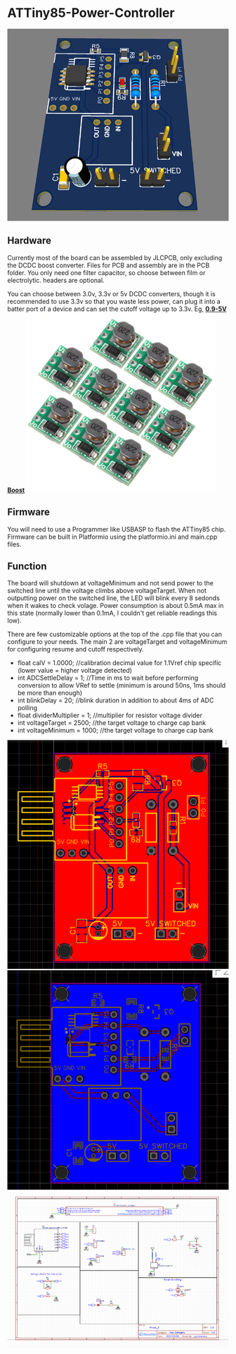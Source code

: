 # ATTiny85-Power-Controller

![Power Controller](PCB/3D.PNG)

## Hardware

Currently most of the board can be assembled by JLCPCB, only excluding the DCDC boost converter. Files for PCB and assembly are in the PCB folder.
You only need one filter capacitor, so choose between film or electrolytic. headers are optional.

You can choose between 3.0v, 3.3v or 5v DCDC converters, though it is recommended to use 3.3v so that you waste less power, can plug it into a batter port of a device and can set the cutoff voltage up to 3.3v.
Eg,
[**0.9-5V Boost**](https://vi.aliexpress.com/item/1005003932299815.html)
![DCDC Boost](PCB/Boost.PNG)

## Firmware

You will need to use a Programmer like USBASP to flash the ATTiny85 chip.
Firmware can be built in Platformio using the platformio.ini and main.cpp files.

## Function

The board will shutdown at voltageMinimum and not send power to the switched line until the voltage climbs above voltageTarget.
When not outputting power on the switched line, the LED will blink every 8 sedonds when it wakes to check volage. Power consumption is about 0.5mA max in this state (normally lower than 0.1mA, I couldn't get reliable readings this low).

There are few customizable options at the top of the .cpp file that you can configure to your needs. The main 2 are voltageTarget and voltageMinimum for configuring resume and cutoff respectively.

- float calV = 1.0000;                              //calibration decimal value for 1.1Vref chip specific (lower value = higher voltage detected)
- int ADCSettleDelay = 1;                           //Time in ms to wait before performing conversion to allow VRef to settle (minimum is around 50ns, 1ms should be more than enough)
- int blinkDelay = 20;                              //blink duration in addition to about 4ms of ADC polling
- float dividerMultiplier = 1;                      //multiplier for resistor voltage divider
- int voltageTarget = 2500;                         //the target voltage to charge cap bank
- int voltageMinimum = 1000;                        //the target voltage to charge cap bank

![Top](PCB/PCB_top.PNG)
![Bottom](PCB/PCB_bottom.PNG)
![Schematic](PCB/Schematic.PNG)
